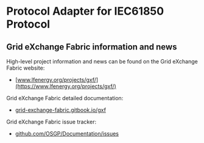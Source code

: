 <!--
SPDX-FileCopyrightText: Contributors to the GXF project

SPDX-License-Identifier: Apache-2.0
-->

# Protocol Adapter for IEC61850 Protocol

## Grid eXchange Fabric information and news

High-level project information and news can be found on the Grid eXchange Fabric website:
* [www.lfenergy.org/projects/gxf/](https://www.lfenergy.org/projects/gxf/)

Grid eXchange Fabric detailed documentation:
* [grid-exchange-fabric.gitbook.io/gxf](https://grid-exchange-fabric.gitbook.io/gxf/)

Grid eXchange Fabric issue tracker:
* [github.com/OSGP/Documentation/issues](https://github.com/OSGP/Documentation/issues)
